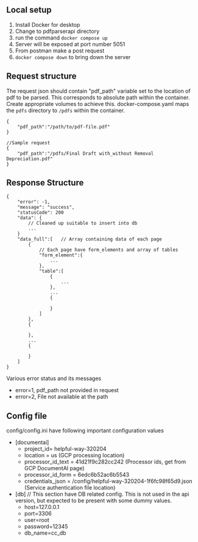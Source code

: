 ## Local setup
1. Install Docker for desktop
2. Change to pdfparserapi directory
3. run the command `docker compose up`
4. Server will be exposed at port number 5051
5. From postman make a post request
6. `docker compose down` to bring down the server

## Request structure 
The request json should contain "pdf_path" variable set to the location of pdf to be parsed. This corresponds to absolute path within the container. Create appropriate volumes to achieve this. docker-compose.yaml maps the `pdfs` directory to `/pdfs` within the container.
```
{
    "pdf_path":"/path/to/pdf-file.pdf"
}

//Sample request
{
    "pdf_path":"/pdfs/Final Draft with_without Removal Depreciation.pdf"
}
```

## Response Structure
```
{
    "error": -1,
    "message": "success",
    "statusCode": 200
    "data": {
        // Cleaned up suitable to insert into db
        ...
    }
    "data_full":[   // Array containing data of each page
        {
            // Each page have form_elements and array of tables
            "form_element":{
                ...
            },
            "table":[
                {
                    ...
                },
                ...
                {

                }
            ]
        },
        {

        },
        ...
        {

        }
    ]
}
```

Various error status and its messages
- error=1, pdf_path not provided in request
- error=2, File not available at the path

## Config file
config/config.ini have following important configuration values
- [documentai]
  - project_id= helpful-way-320204
  - location = us (GCP processing location)
  - processor_id_text = 41d21f9c282cc242 (Processor ids, get from GCP DocumentAI page)
  - processor_id_form = 6edc6b52ac6b5543
  - credentials_json = /config/helpful-way-320204-1f6fc98f65d9.json (Service authentication file location)
- [db] // This section have DB related config. This is not used in the api version, but expected to be present with some dummy values.
  - host=127.0.0.1
  - port=3306
  - user=root
  - password=12345
  - db_name=cc_db